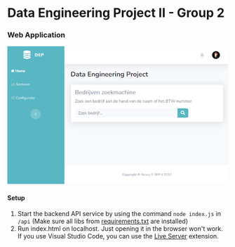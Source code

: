 # Data Engineering Project II - Group 2

### Web Application

![Screenshot of the application.](image/README/1669854539165.png)

#### Setup

1. Start the backend API service by using the command `node index.js` in `/api` (Make sure all libs from [requirements.txt](api\requirements.txt) are installed)
2. Run index.html on localhost. Just opening it in the browser won't work. If you use Visual Studio Code, you can use the [Live Server](https://marketplace.visualstudio.com/items?itemName=ritwickdey.LiveServer "Extension page") extension.
